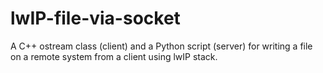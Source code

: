 # lwIP-file-via-socket
A C++ ostream class (client) and a Python script (server) for writing a file on a remote system from a client using lwIP stack.
